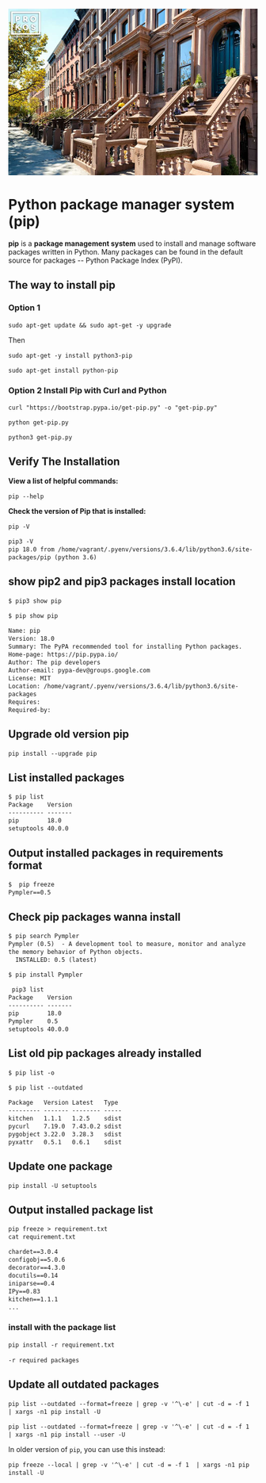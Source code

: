 ![Alt Image Text](images/headline1.jpg "Headline image")
# Python package manager system (pip)

**pip** is a **package management system** used to install and manage software packages written in Python. Many packages can be found in the default source for packages --  Python Package Index (PyPI).


## The way to install pip

### Option 1

```
sudo apt-get update && sudo apt-get -y upgrade
```
Then

```
sudo apt-get -y install python3-pip
```
```
sudo apt-get install python-pip
```

### Option 2 Install Pip with Curl and Python

```
curl "https://bootstrap.pypa.io/get-pip.py" -o "get-pip.py"
```

```
python get-pip.py
```
```
python3 get-pip.py
```

##  Verify The Installation

**View a list of helpful commands:**

```
pip --help
```
**Check the version of Pip that is installed:**

```
pip -V
```
```
pip3 -V
pip 18.0 from /home/vagrant/.pyenv/versions/3.6.4/lib/python3.6/site-packages/pip (python 3.6)
```
## show pip2 and pip3 packages install location

```
$ pip3 show pip
```

```
$ pip show pip
```

```
Name: pip
Version: 18.0
Summary: The PyPA recommended tool for installing Python packages.
Home-page: https://pip.pypa.io/
Author: The pip developers
Author-email: pypa-dev@groups.google.com
License: MIT
Location: /home/vagrant/.pyenv/versions/3.6.4/lib/python3.6/site-packages
Requires:
Required-by:
```

## Upgrade old version pip

```
pip install --upgrade pip
```


## List installed packages

```
$ pip list
Package    Version
---------- -------
pip        18.0
setuptools 40.0.0
```

## Output installed packages in requirements format

```
$  pip freeze
Pympler==0.5
```

## Check pip packages wanna install

```
$ pip search Pympler
Pympler (0.5)  - A development tool to measure, monitor and analyze the memory behavior of Python objects.
  INSTALLED: 0.5 (latest)
```

```
$ pip install Pympler
```
```
 pip3 list
Package    Version
---------- -------
pip        18.0
Pympler    0.5
setuptools 40.0.0
```


## List old pip packages already installed 

```
$ pip list -o
```

```
$ pip list --outdated
```

```
Package   Version Latest   Type
--------- ------- -------- -----
kitchen   1.1.1   1.2.5    sdist
pycurl    7.19.0  7.43.0.2 sdist
pygobject 3.22.0  3.28.3   sdist
pyxattr   0.5.1   0.6.1    sdist
```

## Update one package 

```
pip install -U setuptools
```

## Output installed package list 

```
pip freeze > requirement.txt
cat requirement.txt
```
```
chardet==3.0.4
configobj==5.0.6
decorator==4.3.0
docutils==0.14
iniparse==0.4
IPy==0.83
kitchen==1.1.1
...
```

### install with the package list

```
pip install -r requirement.txt
```

`-r required packages `

## Update all outdated packages

```
pip list --outdated --format=freeze | grep -v '^\-e' | cut -d = -f 1  | xargs -n1 pip install -U
``` 

```
pip list --outdated --format=freeze | grep -v '^\-e' | cut -d = -f 1  | xargs -n1 pip install --user -U
``` 

In older version of `pip`, you can use this instead:

```
pip freeze --local | grep -v '^\-e' | cut -d = -f 1  | xargs -n1 pip install -U
```




